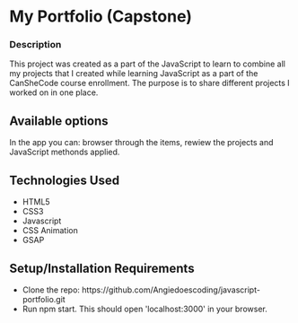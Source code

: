 # My Portfolio (Capstone)

### Description
This project was created as a part of the JavaScript to learn to combine all my projects that I created while learning JavaScript as a part of the CanSheCode course enrollment. 
The purpose is to share different projects I worked on in one place.

## Available options

In the app you can: browser through the items, rewiew the projects and JavaScript methonds applied.

## Technologies Used

<ul>
   <li>HTML5</li>
   <li>CSS3</li>
   <li>Javascript</li>
   <li>CSS Animation</li>
   <li>GSAP</li>
</ul>

## Setup/Installation Requirements

<ul>
   <li>Clone the repo: https://github.com/Angiedoescoding/javascript-portfolio.git</li>
   <li>Run npm start. This should open 'localhost:3000' in your browser.</li>
</ul>

